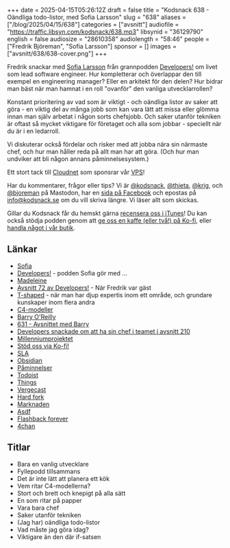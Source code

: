 +++
date = 2025-04-15T05:26:12Z
draft = false
title = "Kodsnack 638 - Oändliga todo-listor, med Sofia Larsson"
slug = "638"
aliases = ["/blog/2025/04/15/638"]
categories = ["avsnitt"]
audiofile = "https://traffic.libsyn.com/kodsnack/638.mp3"
libsynid = "36129790"
english = false
audiosize = "28610358"
audiolength = "58:46"
people = ["Fredrik Björeman", "Sofia Larsson"]
sponsor = []
images = ["avsnitt/638/638-cover.png"]
+++

Fredrik snackar med [Sofia Larsson](https://developerspodcast.com/people/sofia-larsson) från grannpodden [Developers!](https://developerspodcast.com/) om livet som lead software engineer. Hur kompletterar och överlappar den till exempel en engineering manager? Eller en arkitekt för den delen? Hur bidrar man bäst när man hamnat i en roll "ovanför" den vanliga utvecklarrollen?

Konstant prioritering av vad som är viktigt - och oändliga listor av saker att göra - en viktig del av många jobb som kan vara lätt att missa eller glömma innan man själv arbetat i någon sorts chefsjobb. Och saker utanför tekniken är oftast så mycket viktigare för företaget och alla som jobbar - speciellt när du är i en ledarroll.

Vi diskuterar också fördelar och risker med att jobba nära sin närmaste chef, och hur man håller reda på allt man har att göra. (Och hur man undviker att bli någon annans påminnelsesystem.)

Ett stort tack till [Cloudnet](https://www.cloudnet.se) som sponsrar vår [VPS](https://en.wikipedia.org/wiki/Virtual_private_server)!

Har du kommentarer, frågor eller tips? Vi är [@kodsnack](https://social.podsnack.se/@kodsnack), [@thieta](https://6510.nu/@thieta), [@krig](https://6510.nu/@krig), och [@bjoreman](https://toot.cafe/@bjoreman) på Mastodon, har en [sida på Facebook](https://www.facebook.com/) och epostas på [info@kodsnack.se](mailto:info@kodsnack.se) om du vill skriva längre. Vi läser allt som skickas.

Gillar du Kodsnack får du hemskt gärna [recensera oss i iTunes](https://itunes.apple.com/se/podcast/kodsnack/id561631498?l=en)! Du kan också stödja podden genom att <a href="https://ko-fi.com/kodsnack" rel="payment">ge oss en kaffe (eller två!) på Ko-fi</a>, eller [handla något i vår butik](https://shop.spreadshirt.se/kodsnack/).

## Länkar
* [Sofia](https://developerspodcast.com/people/sofia-larsson)
* [Developers!](https://developerspodcast.com/) - podden Sofia gör med …
* [Madeleine](https://developerspodcast.com/people/madeleine-schonemann)
* [Avsnitt 72 av Developers!](https://developerspodcast.com/episodes/72-mannen-bakom-kodsnack-fredrik-bjoreman) - När Fredrik var gäst
* [T-shaped](https://en.wikipedia.org/wiki/T-shaped_skills) - när man har djup expertis inom ett område, och grundare kunskaper inom flera andra
* [C4-modeller](https://en.wikipedia.org/wiki/C4_model)
* [Barry O'Reilly](https://www.linkedin.com/in/barry-o-reilly-b924657/)
* [631 - Avsnittet med Barry](https://kodsnack.se/631/)
* [Developers snackade om att ha sin chef i teamet i avsnitt 210](https://developerspodcast.com/episodes/210-chefen-har-lagt-till-ett-person-to-blame-falt)
* [Millenniumprojektet](https://sv.wikipedia.org/wiki/Millennium_%28journalsystem%29)
* [Stöd oss via Ko-fi!](https://ko-fi.com/kodsnack)
* [SLA](https://en.wikipedia.org/wiki/Service-level_agreement)
* [Obsidian](https://obsidian.md/)
* [Påminnelser](https://support.apple.com/sv-se/guide/reminders/welcome/mac)
* [Todoist](https://www.todoist.com/sv)
* [Things](https://culturedcode.com/things/)
* [Vergecast](https://www.theverge.com/the-vergecast)
* [Hard fork](https://www.nytimes.com/column/hard-fork)
* [Marknaden](https://www.monopol.se/poddar/marknaden)
* [Asdf](https://asdf.pizza/)
* [Flashback forever](https://flashbackforever.se/)
* [4chan](https://en.wikipedia.org/wiki/4chan)

## Titlar
* Bara en vanlig utvecklare
* Fyllepodd tillsammans
* Det är inte lätt att planera ett kök
* Vem ritar C4-modellerna?
* Stort och brett och knepigt på alla sätt
* En som ritar på papper
* Vara bara chef
* Saker utanför tekniken
* (Jag har) oändliga todo-listor
* Vad måste jag göra idag?
* Viktigare än den där if-satsen